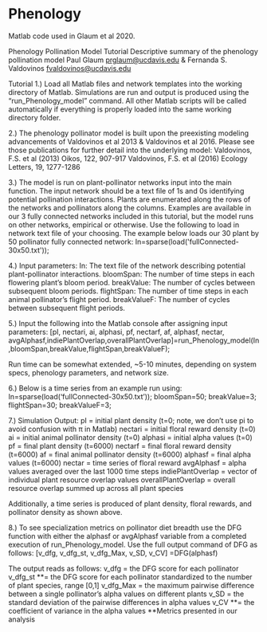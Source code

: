 # Phenology
Matlab code used in Glaum et al 2020.

Phenology Pollination Model Tutorial
Descriptive summary of the phenology pollination model
Paul Glaum prglaum@ucdavis.edu & Fernanda S. Valdovinos fvaldovinos@ucdavis.edu 

Tutorial
1.) Load all Matlab files and network templates into the working directory of Matlab. 
Simulations are run and output is produced using the “run_Phenology_model” command. All other Matlab scripts will be called automatically if everything is properly loaded into the same working directory folder. 

2.) The phenology pollinator model is built upon the preexisting modeling advancements of Valdovinos et al 2013 & Valdovinos et al 2016. Please see those publications for further detail into the underlying model:
	Valdovinos, F.S. et al (2013) Oikos, 122, 907-917
	Valdovinos, F.S. et al (2016) Ecology Letters, 19, 1277-1286

3.) The model is run on plant-pollinator networks input into the main function. The input network should be a text file of 1s and 0s identifying potential pollination interactions. Plants are enumerated along the rows of the networks and pollinators along the columns. Examples are available in our 3 fully connected networks included in this tutorial, but the model runs on other networks, empirical or otherwise. Use the following to load in network text file of your choosing. The example below loads our 30 plant by 50 pollinator fully connected network:
In=sparse(load('fullConnected-30x50.txt'));

4.) Input parameters:
In: The text file of the network describing potential plant-pollinator interactions. 
bloomSpan: The number of time steps in each flowering plant’s bloom period. 
breakValue: The number of cycles between subsequent bloom periods. 
flightSpan: The number of time steps in each animal pollinator’s flight period. 
breakValueF: The number of cycles between subsequent flight periods. 

5.) Input the following into the Matlab console after assigning input parameters:
[pI, nectari, ai, alphasi, pf, nectarf, af, alphasf, nectar, avgAlphasf,indiePlantOverlap,overallPlantOverlap]=run_Phenology_model(In,bloomSpan,breakValue,flightSpan,breakValueF); 

Run time can be somewhat extended, ~5-10 minutes, depending on system specs, phenology parameters, and network size. 

6.) Below is a time series from an example run using:
In=sparse(load(‘fullConnected-30x50.txt’));
bloomSpan=50; breakValue=3; flightSpan=30; breakValueF=3; 
 


7.) Simulation Output:
pI = initial plant density (t=0; note, we don’t use pi to avoid confusion with π in Matlab)
nectari = initial floral reward density (t=0)
ai = initial animal pollinator density (t=0)
alphasi = initial alpha values (t=0)
pf = final plant density (t=6000)
nectarf = final floral reward density (t=6000)
af = final animal pollinator density (t=6000)
alphasf = final alpha values (t=6000)
nectar = time series of floral reward
avgAlphasf = alpha values averaged over the last 1000 time steps
indiePlantOverlap = vector of individual plant resource overlap values
overallPlantOverlap = overall resource overlap summed up across all plant species 

Additionally, a time series is produced of plant density, floral rewards, and pollinator density as shown above. 




8.) To see specialization metrics on pollinator diet breadth use the DFG function with either the alphasf or avgAlphasf variable from a completed execution of run_Phenology_model. Use the full output command of DFG as follows:
[v_dfg, v_dfg_st, v_dfg_Max, v_SD, v_CV] =DFG(alphasf)

The output reads as follows:
v_dfg = the DFG score for each pollinator 
v_dfg_st **= the DFG score for each pollinator standardized to the number of plant species, range [0,1]
v_dfg_Max = the maximum pairwise difference between a single pollinator’s alpha values on different 
plants
v_SD = the standard deviation of the pairwise differences in alpha values
v_CV **= the coefficient of variance in the alpha values
**Metrics presented in our analysis


